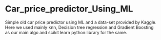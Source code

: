 # Car_price_predictor_Using_ML
Simple old car price predictor using ML and a data-set provided by Kaggle. Here we used mainly knn, Decision tree regression and Gradient Boosting as our main algo and scikit learn python library for the same.
